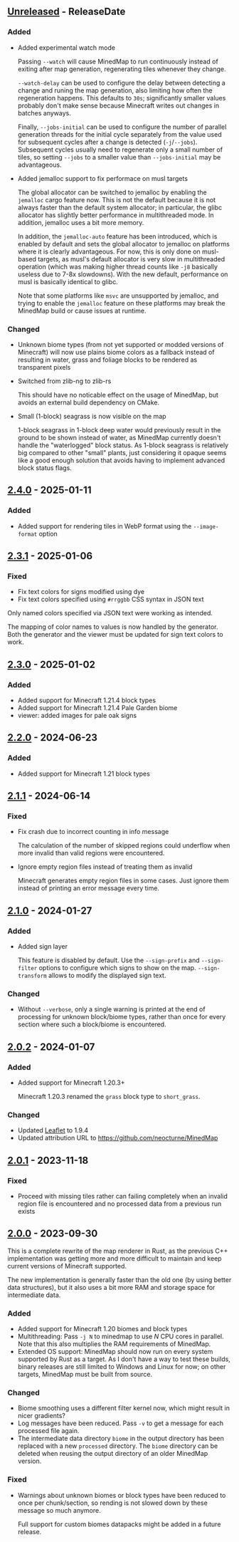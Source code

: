 <!-- next-header -->

## [Unreleased] - ReleaseDate

### Added

- Added experimental watch mode

  Passing `--watch` will cause MinedMap to run continuously instead of exiting
  after map generation, regenerating tiles whenever they change.

  `--watch-delay` can be used to configure the delay between detecting a change
  and runing the map generation, also limiting how often the regeneration
  happens. This defaults to `30s`; significantly smaller values probably don't
  make sense because Minecraft writes out changes in batches anyways.

  Finally, `--jobs-initial` can be used to configure the number of parallel
  generation threads for the initial cycle separately from the value used for
  subsequent cycles after a change is detected (`-j`/`--jobs`). Subsequent
  cycles usually need to regenerate only a small number of tiles, so setting
  `--jobs` to a smaller value than `--jobs-initial` may be advantageous.

- Added jemalloc support to fix performace on musl targets

  The global allocator can be switched to jemalloc by enabling the `jemalloc`
  cargo feature now. This is not the default because it is not always faster
  than the default system allocator; in particular, the glibc allocator has
  slightly better performance in multithreaded mode. In addition, jemalloc
  uses a bit more memory.

  In addition, the `jemalloc-auto` feature has been introduced, which is enabled
  by default and sets the global allocator to jemalloc on platforms where it is
  clearly advantageous. For now, this is only done on musl-based targets, as
  musl's default allocator is very slow in multithreaded operation (which was
  making higher thread counts like `-j8` basically useless due to 7-8x
  slowdowns). With the new default, performance on musl is basically identical
  to glibc.

  Note that some platforms like `msvc` are unsupported by jemalloc, and trying
  to enable the `jemalloc` feature on these platforms may break the MinedMap
  build or cause issues at runtime.

### Changed

- Unknown biome types (from not yet supported or modded versions of Minecraft)
  will now use plains biome colors as a fallback instead of resulting in water,
  grass and foliage blocks to be rendered as transparent pixels
- Switched from zlib-ng to zlib-rs

  This should have no noticable effect on the usage of MinedMap, but avoids
  an external build dependency on CMake.
- Small (1-block) seagrass is now visible on the map

  1-block seagrass in 1-block deep water would previously result in the ground
  to be shown instead of water, as MinedMap currently doesn't handle the
  "waterlogged" block status. As 1-block seagrass is relatively big compared to
  other "small" plants, just considering it opaque seems like a good enough
  solution that avoids having to implement advanced block status flags.

## [2.4.0] - 2025-01-11

### Added

- Added support for rendering tiles in WebP format using the `--image-format` option

## [2.3.1] - 2025-01-06

### Fixed

- Fix text colors for signs modified using dye
- Fix text colors specified using `#rrggbb` CSS syntax in JSON text

Only named colors specified via JSON text were working as intended.

The mapping of color names to values is now handled by the generator. Both the generator and the
viewer must be updated for sign text colors to work.

## [2.3.0] - 2025-01-02

### Added

- Added support for Minecraft 1.21.4 block types
- Added support for Minecraft 1.21.4 Pale Garden biome
- viewer: added images for pale oak signs

## [2.2.0] - 2024-06-23

### Added

- Added support for Minecraft 1.21 block types

## [2.1.1] - 2024-06-14

### Fixed

- Fix crash due to incorrect counting in info message

  The calculation of the number of skipped regions could underflow when more invalid than valid
  regions were encountered.
- Ignore empty region files instead of treating them as invalid

  Minecraft generates empty region files in some cases. Just ignore them instead of printing an
  error message every time.

## [2.1.0] - 2024-01-27

### Added

- Added sign layer

  This feature is disabled by default. Use the `--sign-prefix` and `--sign-filter` options to
  configure which signs to show on the map. `--sign-transform` allows to modify the displayed
  sign text.

### Changed

- Without `--verbose`, only a single warning is printed at the end of
  processing for unknown block/biome types, rather than once for every
  section where such a block/biome is encountered.

## [2.0.2] - 2024-01-07

### Added

- Added support for Minecraft 1.20.3+

  Minecraft 1.20.3 renamed the `grass` block type to `short_grass`.

### Changed

- Updated [Leaflet](https://leafletjs.com/) to 1.9.4
- Updated attribution URL to https://github.com/neocturne/MinedMap

## [2.0.1] - 2023-11-18

### Fixed

- Proceed with missing tiles rather can failing completely when an invalid
  region file is encountered and no processed data from a previous run exists

## [2.0.0] - 2023-09-30

This is a complete rewrite of the map renderer in Rust, as the previous C++
implementation was getting more and more difficult to maintain and keep current
versions of Minecraft supported.

The new implementation is generally faster than the old one (by using better
data structures), but it also uses a bit more RAM and storage space for
intermediate data.

### Added

- Added support for Minecraft 1.20 biomes and block types
- Multithreading: Pass `-j N` to minedmap to use *N* CPU cores in parallel. Note
  that this also multiplies the RAM requirements of MinedMap.
- Extended OS support: MinedMap should now run on every system supported by Rust
  as a target. As I don't have a way to test these builds, binary releases are
  still limited to Windows and Linux for now; on other targets, MinedMap must
  be built from source.

### Changed

- Biome smoothing uses a different filter kernel now, which might result in
  nicer gradients?
- Log messages have been reduced. Pass `-v` to get a message for each
  processed file again.
- The intermediate data directory `biome` in the output directory has been
  replaced with a new `processed` directory. The `biome` directory can be
  deleted when reusing the output directory of an older MinedMap version.

### Fixed

- Warnings about unknown biomes or block types have been reduced to once per
  chunk/section, so rending is not slowed down by these message so much anymore.

  Full support for custom biomes datapacks might be added in a future release.

<!-- next-url -->
[Unreleased]: https://github.com/neocturne/MinedMap/compare/v2.4.0...HEAD
[2.4.0]: https://github.com/neocturne/MinedMap/compare/v2.3.1...v2.4.0
[2.3.1]: https://github.com/neocturne/MinedMap/compare/v2.3.0...v2.3.1
[2.3.0]: https://github.com/neocturne/MinedMap/compare/v2.2.0...v2.3.0
[2.2.0]: https://github.com/neocturne/MinedMap/compare/v2.1.1...v2.2.0
[2.1.1]: https://github.com/neocturne/MinedMap/compare/v2.1.0...v2.1.1
[2.1.0]: https://github.com/neocturne/MinedMap/compare/v2.0.2...v2.1.0
[2.0.2]: https://github.com/neocturne/MinedMap/compare/v2.0.1...v2.0.2
[2.0.1]: https://github.com/neocturne/MinedMap/compare/v2.0.0...v2.0.1
[2.0.0]: https://github.com/neocturne/MinedMap/compare/v1.19.1...v2.0.0
